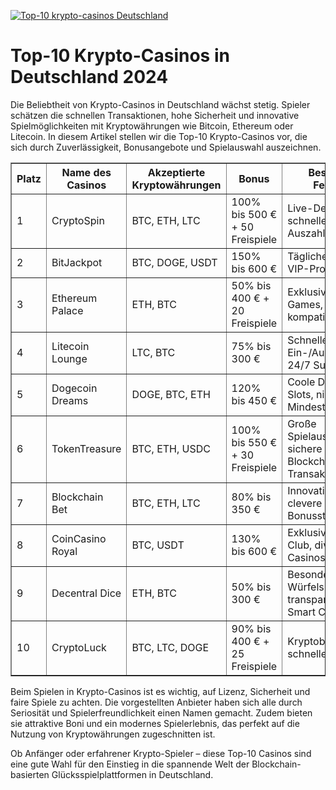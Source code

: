 [![Top-10 krypto-casinos Deutschland](https://123-caf.pages.dev/gitsignup.png)](https://vrmoo.ru/Bt82HjjY)

<h1>Top-10 Krypto-Casinos in Deutschland 2024</h1> <p>Die Beliebtheit von Krypto-Casinos in Deutschland wächst stetig. Spieler schätzen die schnellen Transaktionen, hohe Sicherheit und innovative Spielmöglichkeiten mit Kryptowährungen wie Bitcoin, Ethereum oder Litecoin. In diesem Artikel stellen wir die Top-10 Krypto-Casinos vor, die sich durch Zuverlässigkeit, Bonusangebote und Spielauswahl auszeichnen.</p>  <table border="1" cellpadding="8" cellspacing="0" style="border-collapse: collapse; width: 100%;">   <thead>     <tr>       <th>Platz</th>       <th>Name des Casinos</th>       <th>Akzeptierte Kryptowährungen</th>       <th>Bonus</th>       <th>Besondere Features</th>     </tr>   </thead>   <tbody>     <tr>       <td>1</td>       <td>CryptoSpin</td>       <td>BTC, ETH, LTC</td>       <td>100% bis 500 € + 50 Freispiele</td>       <td>Live-Dealer, schnelle Auszahlungen</td>     </tr>     <tr>       <td>2</td>       <td>BitJackpot</td>       <td>BTC, DOGE, USDT</td>       <td>150% bis 600 €</td>       <td>Tägliche Jackpots, VIP-Programm</td>     </tr>     <tr>       <td>3</td>       <td>Ethereum Palace</td>       <td>ETH, BTC</td>       <td>50% bis 400 € + 20 Freispiele</td>       <td>Exklusive ETH-Games, Mobile kompatibel</td>     </tr>     <tr>       <td>4</td>       <td>Litecoin Lounge</td>       <td>LTC, BTC</td>       <td>75% bis 300 €</td>       <td>Schnelle Ein-/Auszahlungen, 24/7 Support</td>     </tr>     <tr>       <td>5</td>       <td>Dogecoin Dreams</td>       <td>DOGE, BTC, ETH</td>       <td>120% bis 450 €</td>       <td>Coole Dogecoin-Slots, niedrige Mindesteinzahlung</td>     </tr>     <tr>       <td>6</td>       <td>TokenTreasure</td>       <td>BTC, ETH, USDC</td>       <td>100% bis 550 € + 30 Freispiele</td>       <td>Große Spielauswahl, sichere Blockchain-Transaktionen</td>     </tr>     <tr>       <td>7</td>       <td>Blockchain Bet</td>       <td>BTC, ETH, LTC</td>       <td>80% bis 350 €</td>       <td>Innovative Slots, clevere Bonusstruktur</td>     </tr>     <tr>       <td>8</td>       <td>CoinCasino Royal</td>       <td>BTC, USDT</td>       <td>130% bis 600 €</td>       <td>Exklusiver VIP-Club, diverse Casinospiele</td>     </tr>     <tr>       <td>9</td>       <td>Decentral Dice</td>       <td>ETH, BTC</td>       <td>50% bis 300 €</td>       <td>Besondere Würfelspiele, transparenter Smart Contract</td>     </tr>     <tr>       <td>10</td>       <td>CryptoLuck</td>       <td>BTC, LTC, DOGE</td>       <td>90% bis 400 € + 25 Freispiele</td>       <td>Kryptoboni, schneller Support</td>     </tr>   </tbody> </table>  <p>Beim Spielen in Krypto-Casinos ist es wichtig, auf Lizenz, Sicherheit und faire Spiele zu achten. Die vorgestellten Anbieter haben sich alle durch Seriosität und Spielerfreundlichkeit einen Namen gemacht. Zudem bieten sie attraktive Boni und ein modernes Spielerlebnis, das perfekt auf die Nutzung von Kryptowährungen zugeschnitten ist.</p>  <p>Ob Anfänger oder erfahrener Krypto-Spieler – diese Top-10 Casinos sind eine gute Wahl für den Einstieg in die spannende Welt der Blockchain-basierten Glücksspielplattformen in Deutschland.</p>